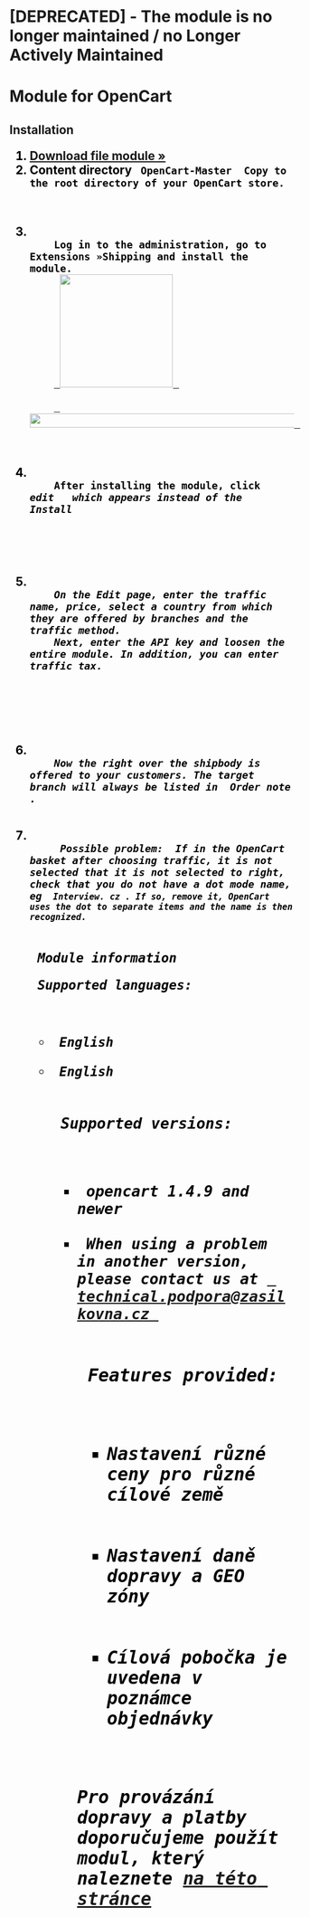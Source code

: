 # [DEPRECATED] - The module is no longer maintained / no Longer Actively Maintained

<H1> Module for OpenCart </ h1>
<H2> Installation </ h2>
<ol style = "color: black;">
  <li> <a href="https://github.com/zasilkovnna/opencart/archive/master.zip"> Download file module »</a> </ li>
  <li>
    Content directory <code> OpenCart-Master </ code> Copy to the root directory of your OpenCart store. <br>
  </ li>
  <li>
    Log in to the administration, go to Extensions »Shipping and install the module.
    <a href="https://cloud.githubusercontent.com/assets/11771520/8772304/64FCA0D6-2ECB-11E5-96F-A98EB3B29494.png"> <img width = "200" height = "200" src = "https : //cloud.githubusercontent.com/assets/11771520/8772304/64FCA0D6-2ECB-11E5-96F-A98EB3B29494.png "> </a> <br>
    <a href="https://cloud.githubusercontent.com/assets/11771520/8772309/6B7EF9A4-2ECB-11E5-9E45-8D468A4B7AF0.png"> <img width = "600" height = "25" src = "https : //cloud.githubusercontent.com/assets/11771520/8772309/6B7EF9A4-2ECB-11E5-9E45-8D468A4B7AF0.png "> </a> <br>
  </ li>
  <li>
    After installing the module, click <i> <strong> edit </ strong> </ i> which appears instead of the <I> Install </ i> <br> <br> <br>
  </ li>
  <li>
    On the Edit page, enter the traffic name, price, select a country from which they are offered by branches and the traffic method.
    Next, enter the API key and loosen the entire module. In addition, you can enter traffic tax. <br> <br>
  <br>
  </ li>
  <li>
    Now the right over the shipbody is offered to your customers. The target branch will always be listed in <Strong> Order note </ strong>.
  </ li>
  <li>
    <STRONG STYLE = "COLOR:"> Possible problem: </ strong> If in the OpenCart basket after choosing traffic, it is not selected that it is not selected to right, check that you do not have a dot mode name, eg <Code> Interview. cz </ code>. If so, remove it, OpenCart uses the dot to separate items and the name is then recognized.
</ li> </ ol>
<H2> Module information </ h2>
<p> Supported languages: </ p>
<Ul>
  <li> English </ li>
  <li> English </ li>
</ ul>
<H3> Supported versions: </ h3>
<Ul>
  <li> opencart 1.4.9 and newer </ li>
  <LI> When using a problem in another version, please contact us at <a href="mailto:technicka.podpora@zasilkovna.cz"> technical.podpora@zasilkovna.cz </a> </ li>
</ ul>
<H3> Features provided: </ h3>
<Ul>
  <li>Nastavení různé ceny pro různé cílové země</li>
  <li>Nastavení daně dopravy a GEO zóny</li>
  <li>Cílová pobočka je uvedena v poznámce objednávky</li>
</ul>
<p>Pro provázání dopravy a platby doporučujeme použít modul, který naleznete <a targer="_blank" href="http://www.opencart.com/index.php?route=extension/extension/info&amp;extension_id=11301&amp;filter_search=gop">na této stránce</a></p>
